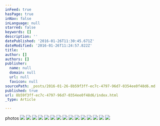 ```yaml
---
inFeed: true
hasPage: true
inNav: false
inLanguage: null
starred: false
keywords: []
description: ''
datePublished: '2016-01-26T11:30:45.671Z'
dateModified: '2016-01-26T11:24:57.822Z'
title: ''
author: []
authors: []
publisher:
  name: null
  domain: null
  url: null
  favicon: null
sourcePath: _posts/2016-01-26-8b59f3ff-ec7c-4797-96d7-0354ee0f48d6.md
published: true
url: 8b59f3ff-ec7c-4797-96d7-0354ee0f48d6/index.html
_type: Article

---
```

photos
![](https://the-grid-user-content.s3-us-west-2.amazonaws.com/6d176c28-27ef-49d9-9562-addc782d5187.jpg)
![](https://the-grid-user-content.s3-us-west-2.amazonaws.com/4204841b-20aa-43c3-8125-33269cae7125.jpg)
![](https://the-grid-user-content.s3-us-west-2.amazonaws.com/98f793e9-4fac-4619-9cc1-b5c5546572b9.jpg)
![](https://the-grid-user-content.s3-us-west-2.amazonaws.com/daca93b3-4b88-4fd9-af95-2c92492a7aa8.jpg)
![](https://the-grid-user-content.s3-us-west-2.amazonaws.com/ea51900c-5b6e-4cd7-b25b-cd940f6756f8.jpg)
![](https://the-grid-user-content.s3-us-west-2.amazonaws.com/1a06c41c-9e9a-4834-b44d-ac23f627a36d.jpg)
![](https://the-grid-user-content.s3-us-west-2.amazonaws.com/c9b9cce0-a3ef-401f-b010-fd1faf6f4e25.jpg)
![](https://the-grid-user-content.s3-us-west-2.amazonaws.com/b6a3d59c-4ec2-4be7-9852-b08544507f90.jpg)
![](https://the-grid-user-content.s3-us-west-2.amazonaws.com/f26cc05f-c0d1-48b5-95ae-14fa7dac508c.jpg)
![](https://the-grid-user-content.s3-us-west-2.amazonaws.com/a2f9f336-2b61-4fce-874a-a322956a4fc2.jpg)
![](https://the-grid-user-content.s3-us-west-2.amazonaws.com/0a4ec964-97a7-4d7d-a323-bcb51f8d7e86.jpg)
![](https://the-grid-user-content.s3-us-west-2.amazonaws.com/f0d12004-99ca-4325-85ba-668f96a17a29.jpg)
![](https://the-grid-user-content.s3-us-west-2.amazonaws.com/9c07c054-f8a9-407e-8f05-9279fa4befce.jpg)
![](https://the-grid-user-content.s3-us-west-2.amazonaws.com/5768b715-eea3-481a-a88c-9eb7988ebf06.jpg)
![](https://the-grid-user-content.s3-us-west-2.amazonaws.com/d9116d05-7132-4ebe-ba2c-10651fa26568.jpg)